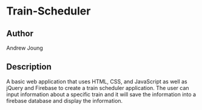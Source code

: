 # Train-Scheduler

## Author

Andrew Joung    

## Description

A basic web application that uses HTML, CSS, and JavaScript as well as jQuery and Firebase to create
a train scheduler application. The user can input information about a specific train and it will save
the information into a firebase database and display the information.
